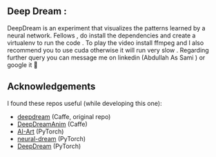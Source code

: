 ## Deep Dream :
DeepDream is an experiment that visualizes the patterns learned by a neural network.
Fellows ,  do install the dependencies and create a virtualenv to run the code .
To play the video install ffmpeg and I also recommend you to use cuda otherwise it will run very slow . Regarding further query you can message me on linkedin (Abdullah As Sami ) or google it 🥇

## Acknowledgements

I found these repos useful (while developing this one):
* [deepdream](https://github.com/google/deepdream) (Caffe, original repo)
* [DeepDreamAnim](https://github.com/samim23/DeepDreamAnim) (Caffe)
* [AI-Art](https://github.com/Adi-iitd/AI-Art/blob/master/DeepDream.py) (PyTorch)
* [neural-dream](https://github.com/ProGamerGov/neural-dream) (PyTorch)
* [DeepDream](https://github.com/CharlesPikachu/DeepDream) (PyTorch)


